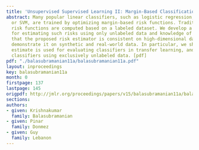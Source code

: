 ```yaml
---
title: 'Unsupervised Supervised Learning II: Margin-Based Classification without Labels'
abstract: Many popular linear classifiers, such as logistic regression, boosting,
  or SVM, are trained by optimizing margin-based risk functions. Traditionally, these
  risk functions are computed based on a labeled dataset. We develop a novel technique
  for estimating such risks using only unlabeled data and knowledge of p(y). We prove
  that the proposed risk estimator is consistent on high-dimensional datasets and
  demonstrate it on synthetic and real-world data. In particular, we show how the
  estimate is used for evaluating classifiers in transfer learning, and for training
  classifiers using exclusively unlabeled data. [pdf]
pdf: "./balasubramanian11a/balasubramanian11a.pdf"
layout: inproceedings
key: balasubramanian11a
month: 0
firstpage: 137
lastpage: 145
origpdf: http://jmlr.org/proceedings/papers/v15/balasubramanian11a/balasubramanian11a.pdf
sections: 
authors:
- given: Krishnakumar
  family: Balasubramanian
- given: Pinar
  family: Donmez
- given: Guy
  family: Lebanon
---
```


